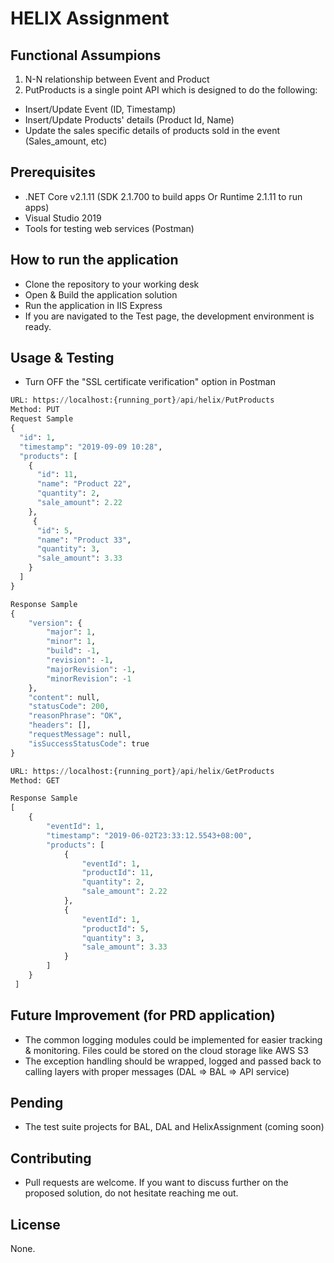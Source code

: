 # HELIX Assignment

## Functional Assumpions
1. N-N relationship between Event and Product
2. PutProducts is a single point API which is designed to do the following:
- Insert/Update Event (ID, Timestamp)
- 	Insert/Update Products' details (Product Id, Name)
- 	Update the sales specific details of products sold in the event (Sales_amount, etc)

## Prerequisites
* .NET Core v2.1.11 (SDK 2.1.700 to build apps Or Runtime 2.1.11 to run apps)
*  Visual Studio 2019
*  Tools for testing web services (Postman)

## How to run the application
* Clone the repository to your working desk
* Open & Build the application solution
* Run the application in IIS Express
* If you are navigated to the Test page, the development environment is ready.

## Usage & Testing

* Turn OFF the "SSL certificate verification" option in Postman   

```python
URL: https://localhost:{running_port}/api/helix/PutProducts
Method: PUT
Request Sample
{
  "id": 1,
  "timestamp": "2019-09-09 10:28",
  "products": [
    {
      "id": 11,
      "name": "Product 22",
      "quantity": 2,
      "sale_amount": 2.22
    },
     {
      "id": 5,
      "name": "Product 33",
      "quantity": 3,
      "sale_amount": 3.33
    }
  ]
}

Response Sample
{
    "version": {
        "major": 1,
        "minor": 1,
        "build": -1,
        "revision": -1,
        "majorRevision": -1,
        "minorRevision": -1
    },
    "content": null,
    "statusCode": 200,
    "reasonPhrase": "OK",
    "headers": [],
    "requestMessage": null,
    "isSuccessStatusCode": true
}

```

```python
URL: https://localhost:{running_port}/api/helix/GetProducts
Method: GET

Response Sample
[
    {
        "eventId": 1,
        "timestamp": "2019-06-02T23:33:12.5543+08:00",
        "products": [
            {
                "eventId": 1,
                "productId": 11,
                "quantity": 2,
                "sale_amount": 2.22
            },
            {
                "eventId": 1,
                "productId": 5,
                "quantity": 3,
                "sale_amount": 3.33
            }
        ]
    }
 ]
```
## Future Improvement (for PRD application)
* The common logging modules could be implemented for easier tracking & monitoring. Files could be stored on the cloud storage like AWS S3
* The exception handling should be wrapped, logged and passed back to calling layers with proper messages (DAL => BAL => API service)

## Pending 
* The test suite projects for BAL, DAL and HelixAssignment (coming soon)

## Contributing
* Pull requests are welcome. If you want to discuss further on the proposed solution, do not hesitate reaching me out.

## License
None.
